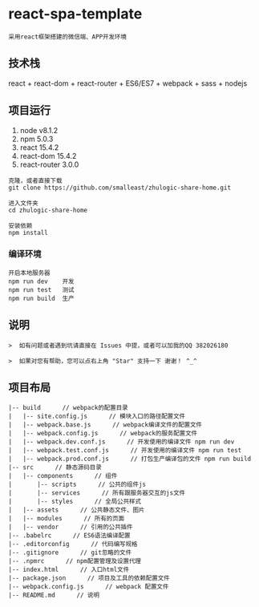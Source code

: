 # react-spa-template
```
采用react框架搭建的微信端、APP开发环境
```

## 技术栈
react + react-dom + react-router + ES6/ES7 + webpack + sass + nodejs

## 项目运行
 1. node v8.1.2
 2. npm 5.0.3
 3. react 15.4.2
 4. react-dom 15.4.2
 5. react-router 3.0.0
```
克隆，或者直接下载
git clone https://github.com/smalleast/zhulogic-share-home.git

进入文件夹
cd zhulogic-share-home

安装依赖
npm install
```

### 编译环境
```
开启本地服务器
npm run dev    开发
npm run test   测试
npm run build  生产
```

## 说明
```
>  如有问题或者遇到坑请直接在 Issues 中提，或者可以加我的QQ 382026180

>  如果对您有帮助，您可以点右上角 "Star" 支持一下 谢谢！ ^_^

```

## 项目布局
```
|-- build      // webpack的配置目录
|   |-- site.config.js      // 模块入口的路径配置文件
|   |-- webpack.base.js      // webpack编译文件的配置文件
|   |-- webpack.config.js      // webpack的服务配置文件
|   |-- webpack.dev.conf.js      // 开发使用的编译文件 npm run dev
|   |-- webpack.test.conf.js      // 开发使用的编译文件 npm run test
|   |-- webpack.prod.conf.js      // 打包生产编译包的文件 npm run build
|-- src      // 静态源码目录
|   |-- components      // 组件
|       |-- scripts      // 公共的组件js
|       |-- services      // 所有跟服务器交互的js文件
|       |-- styles      // 全局公共样式
|   |-- assets      // 公共静态文件、图片
|   |-- modules      //	所有的页面
|   |-- vendor      // 引用的公共插件
|-- .babelrc      // ES6语法编译配置
|-- .editorconfig      // 代码编写规格
|-- .gitignore      // git忽略的文件
|-- .npmrc      // npm配置管理及设置代理
|-- index.html      // 入口html文件
|-- package.json      // 项目及工具的依赖配置文件
|-- webpack.config.js      // webpack 配置文件
|-- README.md      // 说明
```
